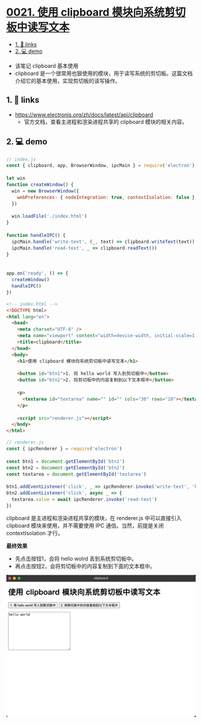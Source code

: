 # [0021. 使用 clipboard 模块向系统剪切板中读写文本](https://github.com/Tdahuyou/electron/tree/main/0021.%20%E4%BD%BF%E7%94%A8%20clipboard%20%E6%A8%A1%E5%9D%97%E5%90%91%E7%B3%BB%E7%BB%9F%E5%89%AA%E5%88%87%E6%9D%BF%E4%B8%AD%E8%AF%BB%E5%86%99%E6%96%87%E6%9C%AC)

<!-- region:toc -->

- [1. 🔗 links](#1--links-16)
- [2. 💻 demo](#2--demo-10)
<!-- endregion:toc -->
- 该笔记 clipboard 基本使用
- clipboard 是一个很常用也狠使用的模块，用于读写系统的剪切板。这篇文档介绍它的基本使用，实现剪切板的读写操作。

## 1. 🔗 links

- https://www.electronjs.org/zh/docs/latest/api/clipboard
  - 官方文档，查看主进程和渲染进程共享的 clipboard 模块的相关内容。

## 2. 💻 demo

```js
// index.js
const { clipboard, app, BrowserWindow, ipcMain } = require('electron')

let win
function createWindow() {
  win = new BrowserWindow({
    webPreferences: { nodeIntegration: true, contextIsolation: false },
  })

  win.loadFile('./index.html')
}

function handleIPC() {
  ipcMain.handle('write-text', (_, text) => clipboard.writeText(text))
  ipcMain.handle('read-text', _ => clipboard.readText())
}


app.on('ready', () => {
  createWindow()
  handleIPC()
})
```

```html
<!-- index.html -->
<!DOCTYPE html>
<html lang="en">
  <head>
    <meta charset="UTF-8" />
    <meta name="viewport" content="width=device-width, initial-scale=1.0" />
    <title>clipboard</title>
  </head>
  <body>
    <h1>使用 clipboard 模块向系统剪切板中读写文本</h1>

    <button id="btn1">1. 将 hello world 写入到剪切板中</button>
    <button id="btn2">2. 将剪切板中的内容复制到以下文本框中</button>

    <p>
      <textarea id="textarea" name="" id="" cols="30" rows="10"></textarea>
    </p>

    <script src="renderer.js"></script>
  </body>
</html>
```

```js
// renderer.js
const { ipcRenderer } = require('electron')

const btn1 = document.getElementById('btn1')
const btn2 = document.getElementById('btn2')
const textarea = document.getElementById('textarea')

btn1.addEventListener('click', _ => ipcRenderer.invoke('write-text', 'hello world'))
btn2.addEventListener('click', async _ => {
  textarea.value = await ipcRenderer.invoke('read-text')
})
```

clipboard 是主进程和渲染进程共享的模块，在 renderer.js 中可以直接引入 clipboard 模块来使用，并不需要使用 IPC 通信。当然，前提是关闭 contextIsolation 才行。

**最终效果**

- 先点击按钮1，会将 hello wolrd 丢到系统剪切板中。
- 再点击按钮2，会将剪切板中的内容复制到下面的文本框中。

![](md-imgs/2024-10-07-22-14-23.png)




